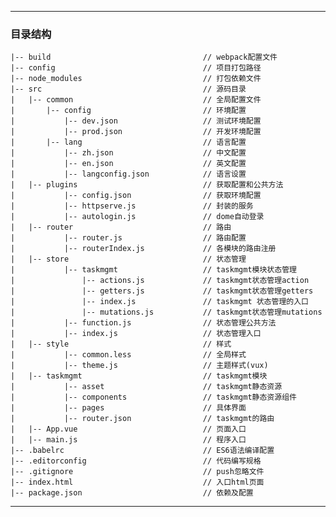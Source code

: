 --------------

### 目录结构
	|-- build                                  // webpack配置文件
	|-- config                                 // 项目打包路径
	|-- node_modules                           // 打包依赖文件
	|-- src                                    // 源码目录
	|   |-- common                             // 全局配置文件
	|       |-- config                         // 环境配置
	|           |-- dev.json                   // 测试环境配置
	|           |-- prod.json                  // 开发环境配置
    |       |-- lang                           // 语言配置
	|           |-- zh.json                    // 中文配置
	|           |-- en.json                    // 英文配置
    |           |-- langconfig.json            // 语言设置
    |   |-- plugins                            // 获取配置和公共方法
	|           |-- config.json                // 获取环境配置
    |           |-- httpserve.js               // 封装的服务
    |           |-- autologin.js               // dome自动登录
    |   |-- router                             // 路由
	|           |-- router.js                  // 路由配置
    |           |-- routerIndex.js             // 各模块的路由注册
    |   |-- store                              // 状态管理
	|           |-- taskmgmt                   // taskmgmt模块状态管理
    |               |-- actions.js             // taskmgmt状态管理action	
    |               |-- getters.js             // taskmgmt状态管理getters	
    |               |-- index.js               // taskmgmt 状态管理的入口
    |               |-- mutations.js           // taskmgmt状态管理mutations    
    |           |-- function.js                // 状态管理公共方法	
    |           |-- index.js                   // 状态管理入口
    |   |-- style                              // 样式
	|           |-- common.less                // 全局样式
    |           |-- theme.js                   // 主题样式(vux)	
    |   |-- taskmgmt                           // taskmgmt模块
	|           |-- asset                      // taskmgmt静态资源
	|           |-- components                 // taskmgmt静态资源组件
	|           |-- pages                      // 具体界面
	|           |-- router.json                // taskmgmt的路由
	|   |-- App.vue                            // 页面入口
	|   |-- main.js                            // 程序入口
	|-- .babelrc                               // ES6语法编译配置
	|-- .editorconfig                          // 代码编写规格
	|-- .gitignore                             // push忽略文件
	|-- index.html                             // 入口html页面
	|-- package.json                           // 依赖及配置
--------------